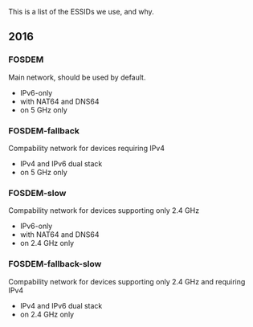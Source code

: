 This is a list of the ESSIDs we use, and why.

## 2016

### FOSDEM

Main network, should be used by default.

* IPv6-only
* with NAT64 and DNS64
* on 5 GHz only

### FOSDEM-fallback

Compability network for devices requiring IPv4

* IPv4 and IPv6 dual stack
* on 5 GHz only


### FOSDEM-slow

Compability network for devices supporting only 2.4 GHz

* IPv6-only
* with NAT64 and DNS64
* on 2.4 GHz only

### FOSDEM-fallback-slow

Compability network for devices supporting only 2.4 GHz and requiring IPv4

* IPv4 and IPv6 dual stack
* on 2.4 GHz only
